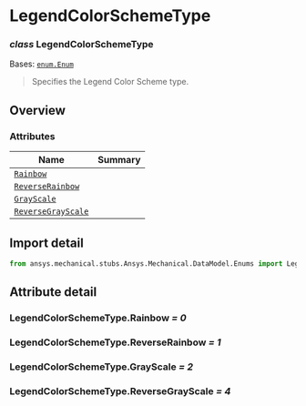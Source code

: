 <a id="legendcolorschemetype"></a>

# LegendColorSchemeType

<a id="LegendColorSchemeType"></a>

### *class* LegendColorSchemeType

Bases: [`enum.Enum`](https://docs.python.org/3/library/enum.html#enum.Enum)

> Specifies the Legend Color Scheme type.

> <!-- !! processed by numpydoc !! -->

<a id="overview"></a>

## Overview

### Attributes

| Name | Summary |
|---------------------------------------------------------------|----|
| [`Rainbow`](#LegendColorSchemeType.Rainbow)                   |    |
| [`ReverseRainbow`](#LegendColorSchemeType.ReverseRainbow)     |    |
| [`GrayScale`](#LegendColorSchemeType.GrayScale)               |    |
| [`ReverseGrayScale`](#LegendColorSchemeType.ReverseGrayScale) |    |

<a id="import-detail"></a>

## Import detail

```python
from ansys.mechanical.stubs.Ansys.Mechanical.DataModel.Enums import LegendColorSchemeType
```

<a id="attribute-detail"></a>

## Attribute detail

<a id="LegendColorSchemeType.Rainbow"></a>

### LegendColorSchemeType.Rainbow *= 0*

<a id="LegendColorSchemeType.ReverseRainbow"></a>

### LegendColorSchemeType.ReverseRainbow *= 1*

<a id="LegendColorSchemeType.GrayScale"></a>

### LegendColorSchemeType.GrayScale *= 2*

<a id="LegendColorSchemeType.ReverseGrayScale"></a>

### LegendColorSchemeType.ReverseGrayScale *= 4*
